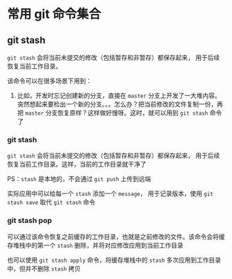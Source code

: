 # 常用 git 命令集合

## git stash

`git stash` 会将当前未提交的修改（包括暂存和非暂存）都保存起来， 用于后续恢复当前工作目录。

该命令可以在很多场景下用到：
1. 比如，开发时忘记创建新的分支，直接在 `master` 分支上开发了一大堆内容。突然想起来要检出一个新的分支。。。怎么办？把当前修改的文件复制一份，再把 `master` 分支恢复原样？这样做好慢呀。这时，就可以用到 `git stash` 命令了


### git stash

`git stash` 会将当前未提交的修改（包括暂存和非暂存）都保存起来， 用于后续恢复当前工作目录。这样，当前的工作目录就干净了

PS：`stash` 是本地的，不会通过 `git push` 上传到远端

实际应用中可以给每一个 `stash` 添加一个 `message`， 用于记录版本，使用 `git stash save` 取代 `git stash` 命令

### git stash pop

可以通过该命令恢复之前缓存的工作目录，也就是之前修改的文件。该命令会将缓存堆栈中的第一个 `stash` 删除，并将对应修改应用到当前工作目录

也可以使用 `git stash apply` 命令，将缓存堆栈中的 `stash` 多次应用到工作目录中，但并不删除 `stash` 拷贝